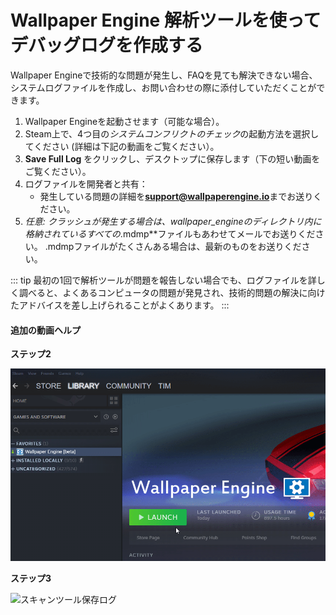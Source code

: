# Wallpaper Engine 解析ツールを使ってデバッグログを作成する

Wallpaper Engineで技術的な問題が発生し、FAQを見ても解決できない場合、システムログファイルを作成し、お問い合わせの際に添付していただくことができます。

1. Wallpaper Engineを起動させます（可能な場合）。
2. Steam上で、4つ目の*システムコンフリクトのチェック*の起動方法を選択してください (詳細は下記の動画をご覧ください）。
3. **Save Full Log** をクリックし、デスクトップに保存します（下の短い動画をご覧ください）。
4. ログファイルを開発者と共有：
    * 発生している問題の詳細を**support@wallpaperengine.io**までお送りください。
5. *任意: *クラッシュが発生する場合は、*wallpaper_engine*のディレクトリ内に格納されているすべての**.mdmp**ファイルもあわせてメールでお送りください。 .mdmpファイルがたくさんある場合は、最新のものをお送りください。

::: tip
最初の1回で解析ツールが問題を報告しない場合でも、ログファイルを詳しく調べると、よくあるコンピュータの問題が発見され、技術的問題の解決に向けたアドバイスを差し上げられることがよくあります。
:::

#### 追加の動画ヘルプ

**ステップ2**

![スキャンツール起動オプション](./scantoollaunch.gif)

**ステップ3**

![スキャンツール保存ログ](./scantoolsave.gif)

